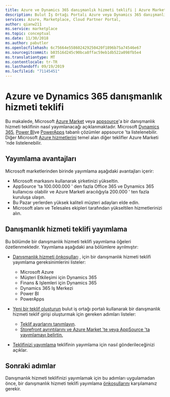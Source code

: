 ```yaml
---
title: Azure ve Dynamics 365 danışmanlık hizmeti teklifi | Azure Marketi
description: Bulut İş Ortağı Portalı Azure veya Dynamics 365 danışmanlık hizmeti teklifi tanımlama ve Yayımlama Kılavuzu.
services: Azure, Marketplace, Cloud Partner Portal,
author: qianw211
ms.service: marketplace
ms.topic: conceptual
ms.date: 11/30/2018
ms.author: pabutler
ms.openlocfilehash: 6c75664e558602429250420f1896b75a74546e67
ms.sourcegitcommit: b03516d245c90bca8ffac59eb1db522a098fb5e4
ms.translationtype: MT
ms.contentlocale: tr-TR
ms.lasthandoff: 09/19/2019
ms.locfileid: "71145451"
---
```

# <a name="azure-and-dynamics-365-consulting-service-offer"></a>Azure ve Dynamics 365 danışmanlık hizmeti teklifi

Bu makalede, Microsoft <a href="https://azuremarketplace.microsoft.com">Azure Market</a> veya <a href="https://appsource.microsoft.com">appsource</a>'a bir danışmanlık hizmeti teklifinin nasıl yayımlanacağı açıklanmaktadır. Microsoft <a href="https://dynamics.microsoft.com">Dynamics 365</a>, <a href="https://powerbi.microsoft.com">Power BI</a>ve <a href="https://powerapps.microsoft.com">PowerApps</a> tabanlı çözümler appsource 'ta listelenebilir. Diğer Microsoft <a href="https://azure.microsoft.com/services">Azure hizmetlerini</a> temel alan diğer teklifler Azure Marketi 'nde listelenebilir.

## <a name="publishing-benefits"></a>Yayımlama avantajları

Microsoft marketlerinden birinde yayımlama aşağıdaki avantajları içerir:

- Microsoft markasını kullanarak şirketinizi yükseltin.
- AppSource 'ta 100.000.000 ' den fazla Office 365 ve Dynamics 365 kullanıcısı olabilir ve Azure Marketi aracılığıyla 200.000 ' ten fazla kuruluşa ulaşın.
- Bu Pazar yerlerden yüksek kaliteli müşteri adayları elde edin.
- Microsoft alanı ve Telesales ekipleri tarafından yükseltilen hizmetlerinizi alın.

## <a name="publish-a-consulting-service-offer"></a>Danışmanlık hizmeti teklifi yayımlama

Bu bölümde bir danışmanlık hizmeti teklifi yayımlama öğeleri özetlenmektedir. Yayımlama aşağıdaki ana bölümlere ayrılmıştır:

- [Danışmanlık hizmeti önkoşulları](./cpp-consulting-service-prerequisites.md) , için bir danışmanlık hizmeti teklifi yayımlama gereksinimlerini listeler:
 
    - Microsoft Azure
    - Müşteri Etkileşimi için Dynamics 365 
    - Finans & Işlemleri için Dynamics 365 
    - Dynamics 365 Iş Merkezi 
    - Power BI 
    - PowerApps
- [Yeni bir teklif oluşturun](./cpp-consulting-service-create-offer.md) bulut iş ortağı portalı kullanarak bir danışmanlık hizmeti teklif girişi oluşturmak için gereken adımları listeler:
    - [Teklif ayarlarını tanımlayın](./cpp-consulting-service-define-offer-settings.md).
    - [Storefront ayrıntılarını ve Azure Market 'te veya AppSource 'ta yayımlamayı belirtin.](./cpp-consulting-service-storefront-details.md)
- [Teklifinizi yayımlama](./cpp-consulting-service-publish-offer.md) teklifinin yayımlama için nasıl gönderileceğinizi açıklar.

## <a name="next-steps"></a>Sonraki adımlar

Danışmanlık hizmeti teklifinizi yayımlamak için bu adımları uygulamadan önce, bir danışmanlık hizmeti teklifi yayımlama [önkoşullarını](./cpp-consulting-service-prerequisites.md) karşılamanız gerekir.
